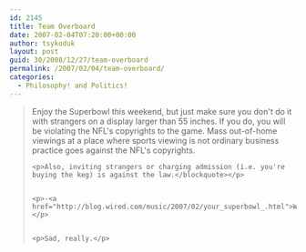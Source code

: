 ```yaml
---
id: 2145
title: Team Overboard
date: 2007-02-04T07:20:00+00:00
author: tsykoduk
layout: post
guid: 30/2008/12/27/team-overboard
permalink: /2007/02/04/team-overboard/
categories:
  - Philosophy! and Politics!
---
```

<blockquote>Enjoy the Superbowl this weekend, but just make sure you don't do it with strangers on a display larger than 55 inches.  If you do, you will be violating the <span class="caps">NFL</span>'s copyrights to the game.  Mass out-of-home viewings at a place where sports viewing is not ordinary business practice goes against the <span class="caps">NFL</span>'s copyrights.

	<p>Also, inviting strangers or charging admission (i.e. you're buying the keg) is against the law.</blockquote></p>


	<p>-<a href="http://blog.wired.com/music/2007/02/your_superbowl_.html">Wired</a></p>


	<p>Sad, really.</p>